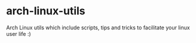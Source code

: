 # arch-linux-utils
Arch Linux utils which include scripts, tips and tricks to facilitate your linux user life :)
